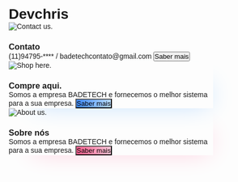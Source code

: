 # Devchris
<!DOCTYPE html>
<html lang="PT-br">
<head>
    <meta charset="UTF-8">
    <meta http-equiv="X-UA-Compatible" content="IE=edge">
    <meta name="viewport" content="width=device-width, initial-scale=1.0">
    <title>Responsive Cards</title>
    <link rel="preconnect" href="https://fonts.gstatic.com">
    <link href="https://fonts.googleapis.com/css2?family=Poppins:wght@300;400;500;600&amp;display=swap" rel="stylesheet">
    <link rel="stylesheet" href="style.css">
</head>
<style>
    * {
    margin: 0;
    padding: 0;
    box-sizing: border-box;
    font-family: "Poppins", sans-serif;
}

body {
    background: #F6F9FF;
    height: 100vh;
    width: 100%;

    display: flex;
    justify-content: center;
    align-items: center;

    color: #434343;

    font-size: 16px;
}

main.cards {
    display: flex;
    padding: 32px;
}

main.cards section.card {
    display: flex;
    flex-direction: column;
    align-items: center;
    text-align: center;
    background: white;
    padding: 1rem 1.5rem;
    border-radius: 8px;
    max-height: 468px;
    margin-left: 32px;
}

main.cards section.card:first-child {
    margin-left: 0;
}

main.cards section.card .icon {
    width: 64px;
    height: 64px;
}

main.cards section.card img {
    width: 100%;
}

main.cards section.card h3 {
    font-size: 100%;
    margin: 16px 0;
}

main.cards section.card span {
    font-weight: 300;
    max-width: 240px;
    font-size: 80%;
    margin-bottom: 16px;
}

main.cards section.card button {
    padding: 0.5rem 1rem;
    text-transform: uppercase;
    border-radius: 32px;
    border: 0;
    cursor: pointer;
    font-size: 80%;
    font-weight: 500;
    color: #fff;
    margin-bottom: 16px 0;
}

main.cards section.card.contact button {
    background: linear-gradient(to right, #9F66FF, #DFCBFF);
}
main.cards section.card.shop button {
    background: linear-gradient(to right, #3E8AFF, #BBDEFF);
}
main.cards section.card.about button {
    background: linear-gradient(to right, #FE5F8F, #FFC7D9);
}

main.cards section.card.contact {
    box-shadow: 20px 20px 50px -30px #DBC4FF;
}
main.cards section.card.shop {
    box-shadow: 20px 20px 50px -30px #AFD6FF;
}
main.cards section.card.about {
    box-shadow: 20px 20px 50px -30px #FFC1D5;
}

@media screen and (max-width: 720px) {
    main.cards {
        flex-direction: column;
    }

    main.cards section.card {
        margin-left: 0;
        margin-bottom: 32px;
    }

    main.cards section.card:last-child {
        margin-bottom: 0;
    }

    main.cards section.card button {
        font-size: 70%;
    }

}

</style>
<body>
    <main class="cards">
        <section class="card contact">
            <div class="icon">
                <img src="https://64.media.tumblr.com/9583bbab5a1aa1efad7d58fdac35d404/0dccc87e3b53b088-97/s500x750/73d24ce45280254d4348b7986b90aa70ec40f04a.png" alt="Contact us.">
            </div>
            <h3>Contato</h3>
            <span>(11)94795-**** / badetechcontato@gmail.com</span>
            <button>Saber mais</button>
        </section>
        <section class="card shop">
            <div class="icon">
                <img src="https://64.media.tumblr.com/5e5c923844b301b4d5b94c1b687cc6c9/8210175639ad6614-5f/s500x750/9f35318bce9a9ed79038acf3393a762c3a8f6b1a.png" alt="Shop here.">
            </div>
            <h3>Compre aqui.</h3>            <span>Somos a empresa BADETECH e fornecemos o melhor sistema para a sua empresa.</span>
            <button>Saber mais</button>
        </section>
        <section class="card about">
            <div class="icon">
                <img src="https://64.media.tumblr.com/5c50b07cc5aff124ea429b8668c8e029/b39f06dbbfb7c111-90/s500x750/ca9f655b3106fae848ca3fe77f2e4fe14c4963c4.png" alt="About us.">
            </div>
            <h3>Sobre nós</h3>
            <span>Somos a empresa BADETECH e fornecemos o melhor sistema para a sua empresa.</span>
            <button>Saber mais</button>
        </section>
    </main>

</body>
</html>
